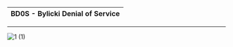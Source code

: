 |BD0S - Bylicki Denial of Service|
|---|
---
![1 (1)](https://user-images.githubusercontent.com/109308073/201525204-adefee39-f6f6-4e8f-9b50-d140470d13af.jpg)
